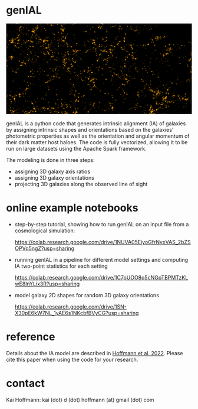 # genIAL

![distribution of simulated galaxies with shapes and alignment](gal_dist.png)

genIAL is a python code that generates intrinsic alignment (IA) of galaxies by assigning intrinsic shapes and orientations based on the galaxies' photometric properties as well as the orientation and angular momentum of their dark matter host haloes. The code is fully vectorized, allowing it to be run on large datasets using the Apache Spark framework.

The modeling is done in three steps:

- assigning 3D galaxy axis ratios
- assigning 3D galaxy orientations
- projecting 3D galaxies along the observed line of sight


# online example notebooks
- step-by-step tutorial, showing how to run genIAL on an input file from a cosmological simulation:

  https://colab.research.google.com/drive/1NUVA05EiyoGfrNyxVAS_2bZSOPVq5ngZ?usp=sharing

- running genIAL in a pipeline for different model settings and computing IA two-point statistics for each setting

  https://colab.research.google.com/drive/1C7pUOO8q5cNGpTBPMTzKLwE8InYLix3R?usp=sharing
  
- model galaxy 2D shapes for random 3D galaxy orientations
  
  https://colab.research.google.com/drive/1SN-X30pE6kW7NL_1yAE6s1NKcbfBVyCG?usp=sharing



# reference
Details about the IA model are described in [Hoffmann et al. 2022](https://arxiv.org/abs/2206.14219).
Please cite this paper when using the code for your research.

# contact
Kai Hoffmann: kai (dot) d (dot) hoffmann (at) gmail (dot) com
